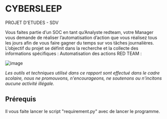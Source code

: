 # CYBERSLEEP
PROJET D'ETUDES - SDV

Vous faites partie d’un SOC en tant qu’Analyste redteam, votre Manager vous demande de réaliser l’automatisation d’action que vous réalisez tous les jours afin de vous faire gagner du temps sur vos tâches journalières.
L’objectif du projet se définit dans la recherche et la collecte des informations spécifiques :
Automatisation des actions RED TEAM :

![image](https://user-images.githubusercontent.com/60131013/227723653-cee18b3e-319b-4831-9edc-a21a5fb5e014.png)

*Les outils et techniques utilisé dans ce rapport sont effectué dans le cadre scolaire, nous ne promouvons, n'encourageons, ne soutenons ou n'incitons aucune activité illégale.*

## Prérequis 
Il vous faite lancer le script "requirement.py" avec de lancer le programme.

##
